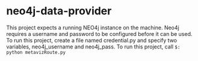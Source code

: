 # neo4j-data-provider

This project expects a running NEO4j instance on the machine.  Neo4j requires a username and password to be configured before it can be used.  To run this project, create a file named credential.py and specify two variables, neo4j_username and neo4j_pass.  To run this project, call `$: python metavizRoute.py`
